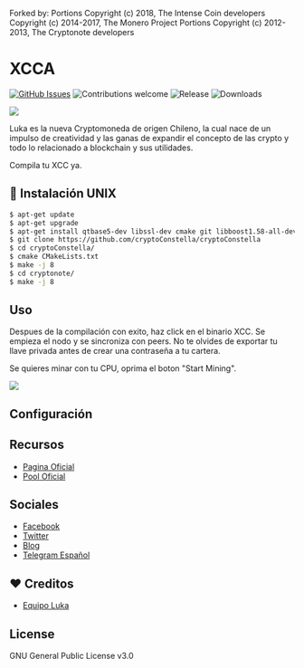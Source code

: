 Forked by:
Portions Copyright (c) 2018, The Intense Coin developers 
Copyright (c) 2014-2017, The Monero Project Portions 
Copyright (c) 2012-2013, The Cryptonote developers

# XCCA

[![GitHub Issues](https://img.shields.io/github/issues/cryptoConstella/cryptoConstella.svg?style=flat-square)](https://github.com/cryptoConstella/cryptoConstella/issues)
![Contributions welcome](https://img.shields.io/badge/contributions-welcome-orange.svg?style=flat-square)
![Release](https://img.shields.io/github/release/cryptoConstella/cryptoConstella.svg?style=flat-square)
![Downloads](https://img.shields.io/github/downloads/cryptoConstella/cryptoConstella/latest/total.svg)

<img src="https://www.cryptoConstella.cl/images/isologo-Constella.svg">

Luka es la nueva Cryptomoneda de origen Chileno, la cual nace de un impulso de creatividad y las ganas de expandir el concepto de las crypto y todo lo relacionado a blockchain y sus utilidades.

Compila tu XCC ya.


## 💾 Instalación UNIX


```bash
$ apt-get update
$ apt-get upgrade
$ apt-get install qtbase5-dev libssl-dev cmake git libboost1.58-all-dev build-essential g++
$ git clone https://github.com/cryptoConstella/cryptoConstella
$ cd cryptoConstella/
$ cmake CMakeLists.txt
$ make -j 8
$ cd cryptonote/
$ make -j 8
```

## Uso

Despues de la compilación con exito, haz click en el binario XCC. Se empieza el nodo y se sincroniza con peers. No te olvides de exportar tu llave privada antes de crear una contraseña a tu cartera.

Se quieres minar con tu CPU, oprima el boton "Start Mining".

<img src="https://i.imgur.com/PKGrDeZ.png">


## Configuración


## Recursos
* [Pagina Oficial](https://www.cryptoConstella.cl/)
* [Pool Oficial](http://pool.cryptoConstella.cl)

## Sociales
* [Facebook](https://www.facebook.com/cryptoConstella)
* [Twitter](https://twitter.com/LukaCLP)
* [Blog](https://www.cryptoConstella.com/blog)
* [Telegram Español](https://t.me/cryptoConstella)

## ❤️ Creditos
* [Equipo Luka](https://github.com/cryptoConstella/cryptoConstella)

## License
GNU General Public License v3.0
